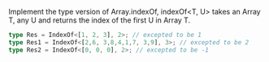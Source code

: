 Implement the type version of Array.indexOf, indexOf<T, U> takes an Array T, any U and returns the index of the first U in Array T.

```ts
type Res = IndexOf<[1, 2, 3], 2>; // excepted to be 1
type Res1 = IndexOf<[2,6, 3,8,4,1,7, 3,9], 3>; // excepted to be 2
type Res2 = IndexOf<[0, 0, 0], 2>; // excepted to be -1
```
